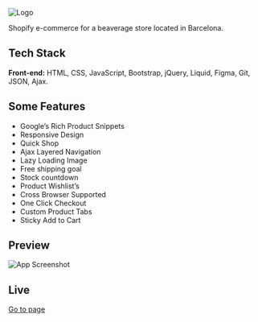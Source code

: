 
![Logo](https://i.ibb.co/LkzGdQf/white-workmark.png)


Shopify e-commerce for a beaverage store located in Barcelona.


## Tech Stack

**Front-end:** HTML, CSS, JavaScript, Bootstrap, jQuery, Liquid, Figma, Git, JSON, Ajax.


## Some Features

- Google’s Rich Product Snippets          
- Responsive Design
- Quick Shop
- Ajax Layered Navigation
- Lazy Loading Image
- Free shipping goal
- Stock countdown
- Product Wishlist’s
- Cross Browser Supported
- One Click Checkout
- Custom Product Tabs
- Sticky Add to Cart


## Preview

![App Screenshot](https://i.ibb.co/HtXTDXr/liquoly.png)


## Live

[Go to page](https://liquoly.com)

